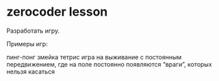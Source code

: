 # zerocoder lesson
Разработать игру.

Примеры игр:

пинг-понг
змейка
тетрис
игра на выживание с постоянным передвижением, где на поле постоянно появляются “враги”, которых нельзя касаться